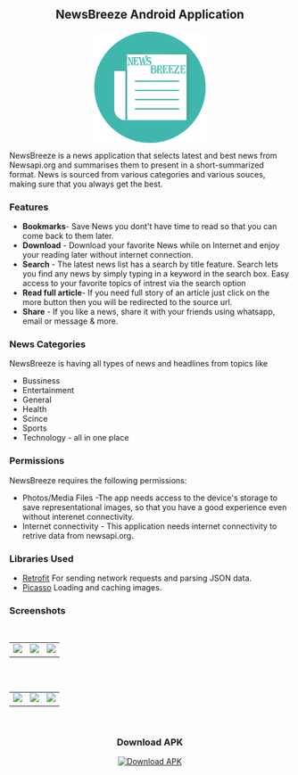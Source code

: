 <h2 align="center">NewsBreeze Android Application</h2> 
<p align="center">
<img align="center" alt="logo" width="200px" height="200px" src="app/src/main/res/mipmap-xhdpi/app_icon.png" /></p>
NewsBreeze is a news application that selects latest and best news from Newsapi.org and summarises them to present in a short-summarized format. News is sourced from various categories and various souces, making sure that you always get the best.

### Features

- **Bookmarks**- Save News you dont't have time to read so that you can come back to them later.
- **Download**  - Download your favorite News while on Internet and enjoy your reading later without internet connection.
- **Search**    -  The latest news list has a search by title feature. Search lets you find any news by simply typing in a keyword in the search box. Easy access to your favorite topics of intrest via the search option
- **Read full article**- If you need full story of an article just click on the more button then you will be redirected to the source url.
- **Share**   - If you like a news, share it with your friends using whatsapp, email or message & more.


### News Categories
   NewsBreeze is having all types of news and headlines from topics like 
   - Bussiness
   - Entertainment
   - General
   - Health
   - Scince
   - Sports
   - Technology - all in one place

### Permissions
NewsBreeze requires the following permissions:
- Photos/Media Files    -The app needs access to the device's storage to save representational images, so that you have a good experience even without interenet connectivity.
- Internet connectivity - This application needs internet connectivity to retrive data from newsapi.org.

### Libraries Used
- [Retrofit](http://square.github.io/retrofit/) For sending network requests and parsing JSON data.
- [Picasso](https://square.github.io/picasso/) Loading and caching images.

### Screenshots
</br>
<div align="center">
   <table align="center" border="0" >
  <tr>
    <td>
<img width="360"
src="https://user-images.githubusercontent.com/52503391/122374994-76279080-cf80-11eb-9cc8-1b5339b6da5d.jpg"/>
       <td> <img width="360"
src="https://user-images.githubusercontent.com/52503391/122375143-97887c80-cf80-11eb-891f-2d0fe48e014d.jpg"/></td>
       <td><img width="360"
src="https://user-images.githubusercontent.com/52503391/122375067-86d80680-cf80-11eb-9eaa-ec64ba9be941.jpg"/>
    </td>
  </table>
  </div>
</br>
<div align="center">
  <table align="center" border="0" >
  <tr>
    <td> <img width="360"
src="https://user-images.githubusercontent.com/52503391/122375218-a53e0200-cf80-11eb-8ae6-7e63ef535727.jpg"/></td>
     <td> <img width="360"
src="https://user-images.githubusercontent.com/52503391/122374778-47111f00-cf80-11eb-8a6d-84baaf5146e0.jpg"/></td>
     <td> <img width="360"
src="https://user-images.githubusercontent.com/52503391/122374862-58f2c200-cf80-11eb-810c-1fb140356b6b.jpg"/></td>
  </tr>
</table>
  </div>
</br>

<h3 align="center">Download APK</h3>
<p align="center">
<a href='https://github.com/dhaneshchappidi/NewsBreeze/raw/master/app-release.apk'><img alt='Download APK' width="100px" height="100px" src='https://www.oiml.org/en/ressources/icons/download-button.jpg/image'/></a>
</p></a>


